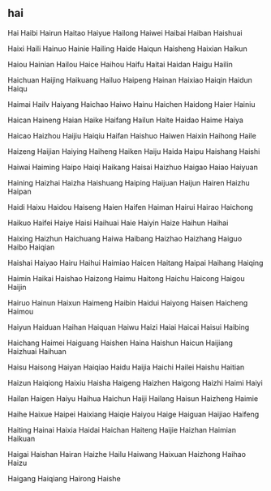 hai
---

Hai Haibi Hairun Haitao Haiyue Hailong Haiwei Haibai Haiban Haishuai

Haixi Haili Hainuo Hainie Hailing Haide Haiqun Haisheng Haixian Haikun

Haiou Hainian Hailou Haice Haihou Haifu Haitai Haidan Haigu Hailin

Haichuan Haijing Haikuang Hailuo Haipeng Hainan Haixiao Haiqin Haidun Haiqu

Haimai Hailv Haiyang Haichao Haiwo Hainu Haichen Haidong Haier Hainiu

Haican Haineng Haian Haike Haifang Hailun Haite Haidao Haime Haiya

Haicao Haizhou Haijiu Haiqiu Haifan Haishuo Haiwen Haixin Haihong Haile

Haizeng Haijian Haiying Haiheng Haiken Haiju Haida Haipu Haishang Haishi

Haiwai Haiming Haipo Haiqi Haikang Haisai Haizhuo Haigao Haiao Haiyuan

Haining Haizhai Haizha Haishuang Haiping Haijuan Haijun Hairen Haizhu Haipan

Haidi Haixu Haidou Haiseng Haien Haifen Haiman Hairui Hairao Haichong

Haikuo Haifei Haiye Haisi Haihuai Haie Haiyin Haize Haihun Haihai

Haixing Haizhun Haichuang Haiwa Haibang Haizhao Haizhang Haiguo Haibo   Haiqian

Haishai Haiyao Hairu Haihui Haimiao Haicen Haitang Haipai Haihang Haiqing

Haimin Haikai Haishao Haizong Haimu Haitong Haichu Haicong Haigou Haijin

Hairuo Hainun Haixun Haimeng Haibin Haidui Haiyong Haisen Haicheng Haimou

Haiyun Haiduan Haihan Haiquan Haiwu Haizi Haiai Haicai Haisui Haibing

Haichang Haimei Haiguang Haishen Haina Haishun Haicun Haijiang Haizhuai Haihuan

Haisu Haisong Haiyan Haiqiao Haidu Haijia Haichi Hailei Haishu Haitian

Haizun Haiqiong Haixiu Haisha Haigeng Haizhen Haigong Haizhi Haimi Haiyi

Hailan Haigen Haiyu Haihua Haichun Haiji Hailang Haisun Haizheng Haimie

Haihe Haixue Haipei Haixiang Haiqie Haiyou Haige Haiguan Haijiao Haifeng

Haiting Hainai Haixia Haidai Haichan Haiteng Haijie Haizhan Haimian Haikuan

Haigai Haishan Hairan Haizhe Hailu Haiwang Haixuan Haizhong Haihao Haizu

Haigang Haiqiang Hairong Haishe 